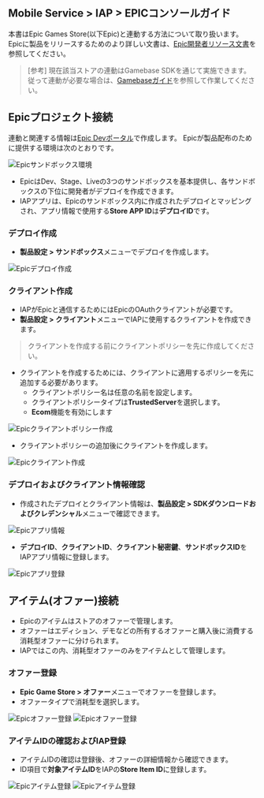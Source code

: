 ## Mobile Service > IAP > EPICコンソールガイド

本書はEpic Games Store(以下Epic)と連動する方法について取り扱います。
Epicに製品をリリースするためのより詳しい文書は、[Epic開発者リソース文書](https://dev.epicgames.com/docs/ko)を参照してください。

>[参考]
> 現在該当ストアの連動はGamebase SDKを通じて実施できます。
> 従って連動が必要な場合は、[Gamebaseガイド](https://docs.nhncloud.com/ko/Game/Gamebase/ko/Overview)を参照して作業してください。

## Epicプロジェクト接続
連動と関連する情報は[Epic Devポータル](https://dev.epicgames.com/)で作成します。
Epicが製品配布のために提供する環境は次のとおりです。

![Epicサンドボックス環境](https://kr1-api-object-storage.nhncloudservice.com/v1/AUTH_2acdfabf4efe4efc8a04c00b348110c9/cdn_origin/prod_iap/console_epic/epic_console_sandbox_01_kor.png)

* EpicはDev、Stage、Liveの3つのサンドボックスを基本提供し、各サンドボックスの下位に開発者がデプロイを作成できます。
* IAPアプリは、Epicのサンドボックス内に作成されたデプロイとマッピングされ、アプリ情報で使用する**Store APP ID**は**デプロイID**です。

### デプロイ作成
* **製品設定 > サンドボックス**メニューでデプロイを作成します。

![Epicデプロイ作成](https://kr1-api-object-storage.nhncloudservice.com/v1/AUTH_2acdfabf4efe4efc8a04c00b348110c9/cdn_origin/prod_iap/console_epic/epic_console_sandbox_02_kor.png)

### クライアント作成
* IAPがEpicと通信するためにはEpicのOAuthクライアントが必要です。
* **製品設定 > クライアント**メニューでIAPに使用するクライアントを作成できます。
> クライアントを作成する前にクライアントポリシーを先に作成してください。

* クライアントを作成するためには、クライアントに適用するポリシーを先に追加する必要があります。
  * クライアントポリシー名は任意の名前を設定します。
  * クライアントポリシータイプは**TrustedServer**を選択します。
  * **Ecom**機能を有効にします

![Epicクライアントポリシー作成](https://kr1-api-object-storage.nhncloudservice.com/v1/AUTH_2acdfabf4efe4efc8a04c00b348110c9/cdn_origin/prod_iap/console_epic/epic_console_app_05_kor.png)

* クライアントポリシーの追加後にクライアントを作成します。

![Epicクライアント作成](https://kr1-api-object-storage.nhncloudservice.com/v1/AUTH_2acdfabf4efe4efc8a04c00b348110c9/cdn_origin/prod_iap/console_epic/epic_console_app_02_kor.png)

### デプロイおよびクライアント情報確認
* 作成されたデプロイとクライアント情報は、**製品設定 > SDKダウンロードおよびクレデンシャル**メニューで確認できます。

![Epicアプリ情報](https://kr1-api-object-storage.nhncloudservice.com/v1/AUTH_2acdfabf4efe4efc8a04c00b348110c9/cdn_origin/prod_iap/console_epic/epic_console_app_03_kor.png)

* **デプロイID**、**クライアントID**、**クライアント秘密鍵**、**サンドボックスID**をIAPアプリ情報に登録します。

![Epicアプリ登録](https://kr1-api-object-storage.nhncloudservice.com/v1/AUTH_2acdfabf4efe4efc8a04c00b348110c9/cdn_origin/prod_iap/console_epic/epic_console_app_04_kor.png)


## アイテム(オファー)接続
* Epicのアイテムはストアのオファーで管理します。
* オファーはエディション、デモなどの所有するオファーと購入後に消費する消耗型オファーに分けられます。
* IAPではこの内、消耗型オファーのみをアイテムとして管理します。

### オファー登録
* **Epic Game Store > オファー**メニューでオファーを登録します。
* オファータイプで消耗型を選択します。

![Epicオファー登録](https://kr1-api-object-storage.nhncloudservice.com/v1/AUTH_2acdfabf4efe4efc8a04c00b348110c9/cdn_origin/prod_iap/console_epic/epic_console_item_01_kor.png)
![Epicオファー登録](https://kr1-api-object-storage.nhncloudservice.com/v1/AUTH_2acdfabf4efe4efc8a04c00b348110c9/cdn_origin/prod_iap/console_epic/epic_console_item_02_kor.png)

### アイテムIDの確認およびIAP登録
* アイテムIDの確認は登録後、オファーの詳細情報から確認できます。
* ID項目で**対象アイテムID**をIAPの**Store Item ID**に登録します。

![Epicアイテム登録](https://kr1-api-object-storage.nhncloudservice.com/v1/AUTH_2acdfabf4efe4efc8a04c00b348110c9/cdn_origin/prod_iap/console_epic/epic_console_item_03_kor.png)
![Epicアイテム登録](https://kr1-api-object-storage.nhncloudservice.com/v1/AUTH_2acdfabf4efe4efc8a04c00b348110c9/cdn_origin/prod_iap/console_epic/epic_console_item_04_kor.png)
